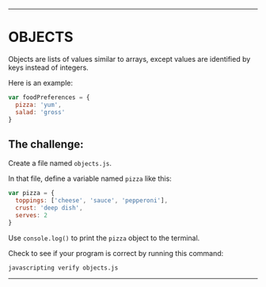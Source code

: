 ---

# OBJECTS

Objects are lists of values similar to arrays, except values are identified by keys instead of integers.

Here is an example:

``` js
var foodPreferences = {
  pizza: 'yum',
  salad: 'gross'
}
```

## The challenge:

Create a file named `objects.js`.

In that file, define a variable named `pizza` like this:

``` js
var pizza = {
  toppings: ['cheese', 'sauce', 'pepperoni'],
  crust: 'deep dish',
  serves: 2
}
```

Use `console.log()` to print the `pizza` object to the terminal.

Check to see if your program is correct by running this command:

`javascripting verify objects.js`


---